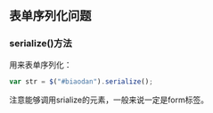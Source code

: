 ## 表单序列化问题
### serialize()方法
用来表单序列化：
```js
var str = $("#biaodan").serialize();
```
注意能够调用srialize的元素，一般来说一定是form标签。